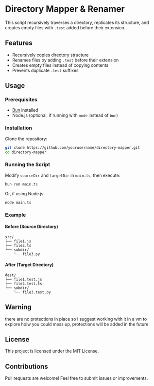 # Directory Mapper & Renamer

This script recursively traverses a directory, replicates its structure, and creates empty files with `.test` added before their extension.

## Features
- Recursively copies directory structure
- Renames files by adding `.test` before their extension
- Creates empty files instead of copying contents
- Prevents duplicate `.test` suffixes

## Usage

### Prerequisites
- [Bun](https://bun.sh/) installed
- Node.js (optional, if running with `node` instead of `bun`)

### Installation
Clone the repository:
```sh
git clone https://github.com/yourusername/directory-mapper.git
cd directory-mapper
```

### Running the Script
Modify `sourceDir` and `targetDir` in `main.ts`, then execute:
```sh
bun run main.ts
```
Or, if using Node.js:
```sh
node main.ts
```

### Example
#### **Before (Source Directory)**
```
src/
├── file1.js
├── file2.ts
└── subdir/
    └── file3.py
```
#### **After (Target Directory)**
```
dest/
├── file1.test.js
├── file2.test.ts
└── subdir/
    └── file3.test.py
```

## Warning 
there are no protections in place so i suggest working with it in a vm to explore hoiw you could mess up, protections will be added in the future



## License
This project is licensed under the MIT License.

## Contributions
Pull requests are welcome! Feel free to submit issues or improvements.

